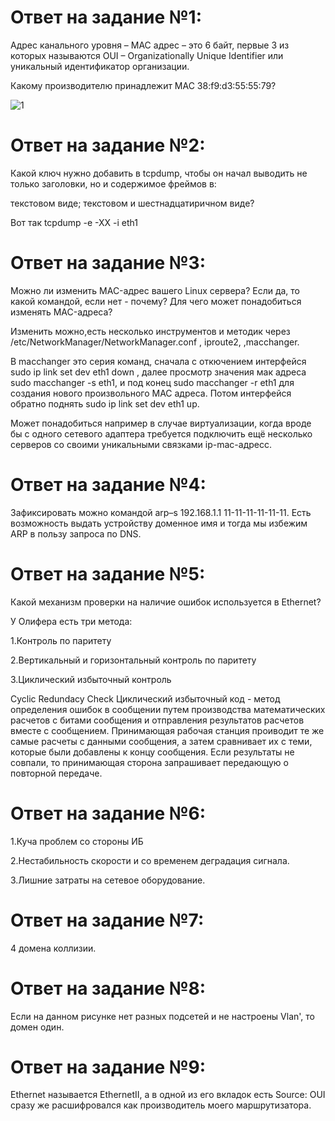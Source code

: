 
# Ответ на задание №1: 
Адрес канального уровня – MAC адрес – это 6 байт, первые 3 из которых называются OUI – Organizationally Unique Identifier или уникальный идентификатор организации.

Какому производителю принадлежит MAC 38:f9:d3:55:55:79?

![1](https://user-images.githubusercontent.com/107581500/188417121-9f231e3d-9e93-4c13-9432-2b77a3c155a1.jpg)

# Ответ на задание №2: 
Какой ключ нужно добавить в tcpdump, чтобы он начал выводить не только заголовки, но и содержимое фреймов в:

текстовом виде;
текстовом и шестнадцатиричном виде?                                     

Вот так tcpdump -e -XX -i eth1 

# Ответ на задание №3: 

Можно ли изменить MAC-адрес вашего Linux сервера? 
Если да, то какой командой, если нет - почему?
Для чего может понадобиться изменять MAC-адреса?

Изменить можно,есть несколько инструментов и методик через /etc/NetworkManager/NetworkManager.conf , iproute2, ,macchanger.


В macchanger это серия команд, сначала с откючением интерфейся sudo ip link set dev eth1 down , далее просмотр значения мак адреса
sudo macchanger -s eth1, и под конец sudo macchanger -r eth1 для создания нового произвольного MAC адреса. Потом интерфейся обратно поднять sudo ip link set dev eth1 up.

Может понадобиться например в  случае виртуализации, когда вроде бы с одного сетевого адаптера требуется подключить ещё несколько серверов со своими уникальными связками
ip-mac-адресс.


# Ответ на задание №4: 
Зафиксировать можно командой arp–s 192.168.1.1 11-11-11-11-11-11. Есть возможность выдать устройству доменное имя и тогда мы избежим ARP в пользу запроса по DNS.


# Ответ на задание №5: 

Какой механизм проверки на наличие ошибок используется в Ethernet?

У Олифера есть три метода: 

1.Контроль по паритету

2.Вертикальный и горизонтальный контроль по паритету

3.Циклический избыточный контроль

Cyclic Redundacy Check Циклический избыточный код - метод определения
   ошибок в сообщении путем производства математических расчетов с битами
   сообщения и отправления результатов расчетов вместе с сообщением.
   Принимающая рабочая станция проиводит те же самые расчеты с данными
   сообщения, а затем сравнивает их с теми, которые были добавлены к
   концу сообщения. Если результаты не совпали, то принимающая сторона
   запрашивает передающую о повторной передаче.
   
# Ответ на задание №6: 

1.Куча проблем со стороны ИБ

2.Нестабильность скорости и  со временем деградация сигнала.

3.Лишние затраты на сетевое оборудование.


# Ответ на задание №7:

4 домена коллизии.


# Ответ на задание №8:

Если на данном рисунке нет разных подсетей и не настроены Vlan', то домен один.


# Ответ на задание №9:

Ethernet называется EthernetII, а в одной из его вкладок есть Source: OUI сразу же расшифровался как производитель моего маршрутизатора.


